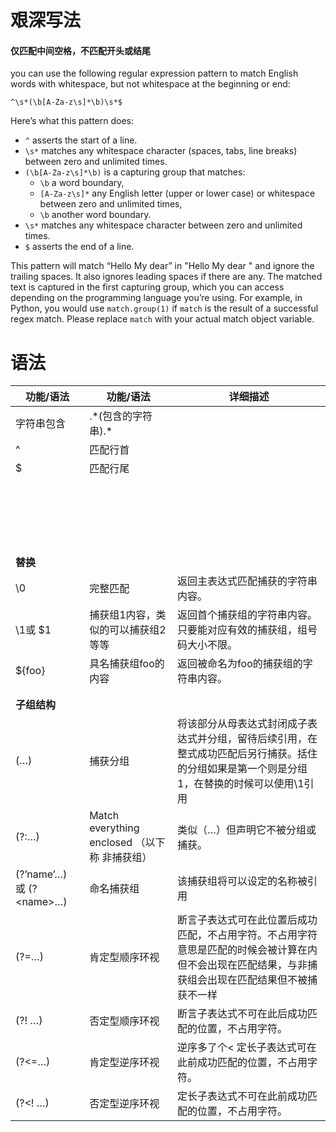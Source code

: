 
# 艰深写法

#### 仅匹配中间空格，不匹配开头或结尾

you can use the following regular expression pattern to match English words with whitespace, but not whitespace at the beginning or end:

```regex
^\s*(\b[A-Za-z\s]*\b)\s*$
```

Here’s what this pattern does:

- `^` asserts the start of a line.
- `\s*` matches any whitespace character (spaces, tabs, line breaks) between zero and unlimited times.
- `(\b[A-Za-z\s]*\b)` is a capturing group that matches:
    - `\b` a word boundary,
    - `[A-Za-z\s]*` any English letter (upper or lower case) or whitespace between zero and unlimited times,
    - `\b` another word boundary.
- `\s*` matches any whitespace character between zero and unlimited times.
- `$` asserts the end of a line.

This pattern will match “Hello My dear” in "Hello My dear " and ignore the trailing spaces. It also ignores leading spaces if there are any. The matched text is captured in the first capturing group, which you can access depending on the programming language you’re using. For example, in Python, you would use `match.group(1)` if `match` is the result of a successful regex match. Please replace `match` with your actual match object variable.

# 语法

| 功能/语法                     | 功能/语法                                | 详细描述                                                                       |
| ------------------------- | ------------------------------------ | -------------------------------------------------------------------------- |
| 字符串包含                     | .\*(包含的字符串).\*                       |                                                                            |
| \^                        | 匹配行首                                 |                                                                            |
| \$                        | 匹配行尾                                 |                                                                            |
|                           |                                      |                                                                            |
|                           |                                      |                                                                            |
|                           |                                      |                                                                            |
|                           |                                      |                                                                            |
|                           |                                      |                                                                            |
|                           |                                      |                                                                            |
|                           |                                      |                                                                            |
|                           |                                      |                                                                            |
|                           |                                      |                                                                            |
|                           |                                      |                                                                            |
|                           |                                      |                                                                            |
|                           |                                      |                                                                            |
|                           |                                      |                                                                            |
|                           |                                      |                                                                            |
|                           |                                      |                                                                            |
|                           |                                      |                                                                            |
|                           |                                      |                                                                            |
|                           |                                      |                                                                            |
|                           |                                      |                                                                            |
|                           |                                      |                                                                            |
| **替换**                    |                                      |                                                                            |
| \\0                       | 完整匹配                                 | 返回主表达式匹配捕获的字符串内容。                                                          |
| \\1或 \$1                  | 捕获组1内容，类似的可以捕获组2等等                   | 返回首个捕获组的字符串内容。只要能对应有效的捕获组，组号码大小不限。                                         |
| \${foo}                   | 具名捕获组foo的内容                          | 返回被命名为foo的捕获组的字符串内容。                                                       |
|                           |                                      |                                                                            |
|                           |                                      |                                                                            |
| **子组结构**                  |                                      |                                                                            |
| (…)                       | 捕获分组                                 | 将该部分从母表达式封闭成子表达式并分组，留待后续引用，在整式成功匹配后另行捕获。括住的分组如果是第一个则是分组1，在替换的时候可以使用\\1引用   |
| (?:…)                     | Match everything enclosed （以下称 非捕获组） | 类似（…）但声明它不被分组或捕获。                                                          |
| (?’name’…) 或 (?\<name\>…) | 命名捕获组                                | 该捕获组将可以设定的名称被引用                                                            |
| (?=…)                     | 肯定型顺序环视                              | 断言子表达式可在此位置后成功匹配，不占用字符。不占用字符意思是匹配的时候会被计算在内但不会出现在匹配结果，与非捕获组会出现在匹配结果但不被捕获不一样 |
| (?! …)                    | 否定型顺序环视                              | 断言子表达式不可在此后成功匹配的位置，不占用字符。                                                  |
| (?\<=…)                   | 肯定型逆序环视                              | 逆序多了个\< 定长子表达式可在此前成功匹配的位置，不占用字符。                                           |
| (?\<! …)                  | 否定型逆序环视                              | 定长子表达式不可在此前成功匹配的位置，不占用字符。                                                  |
